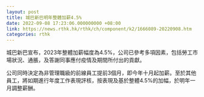 ```yaml
---
layout: post
title: 城巴新巴明年整體加薪4.5%
date: 2022-09-08 17:23:06.000000000 +08:00
link: https://news.rthk.hk/rthk/ch/component/k2/1666089-20220908.htm
categories: rthk
---
```


城巴新巴宣布，2023年整體加薪幅度為4.5%，公司已參考多項因素，包括勞工市場狀況、通脹，及答謝同事應付疫情及期間所付出的貢獻。

公司同時決定為非管理職級的前線員工提前3個月，即今年十月起加薪。至於其他員工，將如期進行年度工作表現評核，按表現及基於整體4.5%的加幅，於明年一月調整薪酬。
